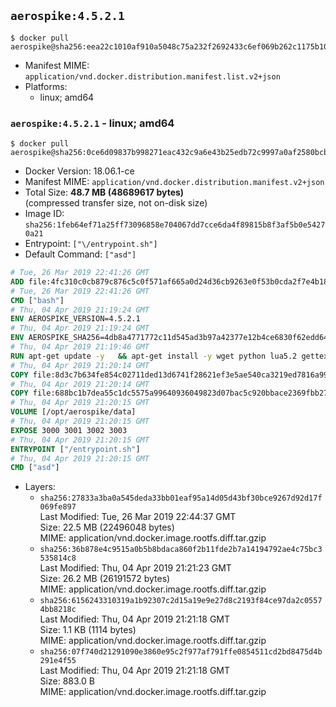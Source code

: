 ## `aerospike:4.5.2.1`

```console
$ docker pull aerospike@sha256:eea22c1010af910a5048c75a232f2692433c6ef069b262c1175b10c4daf169ef
```

-	Manifest MIME: `application/vnd.docker.distribution.manifest.list.v2+json`
-	Platforms:
	-	linux; amd64

### `aerospike:4.5.2.1` - linux; amd64

```console
$ docker pull aerospike@sha256:0ce6d09837b998271eac432c9a6e43b25edb72c9997a0af2580bcbb6d829b1cd
```

-	Docker Version: 18.06.1-ce
-	Manifest MIME: `application/vnd.docker.distribution.manifest.v2+json`
-	Total Size: **48.7 MB (48689617 bytes)**  
	(compressed transfer size, not on-disk size)
-	Image ID: `sha256:1feb64ef71a25ff73096858e704067dd7cce6da4f89815b8f3af5b0e54270a21`
-	Entrypoint: `["\/entrypoint.sh"]`
-	Default Command: `["asd"]`

```dockerfile
# Tue, 26 Mar 2019 22:41:26 GMT
ADD file:4fc310c0cb879c876c5c0f571af665a0d24d36cb9263e0f53b0cda2f7e4b1844 in / 
# Tue, 26 Mar 2019 22:41:26 GMT
CMD ["bash"]
# Thu, 04 Apr 2019 21:19:24 GMT
ENV AEROSPIKE_VERSION=4.5.2.1
# Thu, 04 Apr 2019 21:19:24 GMT
ENV AEROSPIKE_SHA256=4db8a4771772c11d545ad3b97a42377e12b4ce6830f62edd64c77fc81d6b09db
# Thu, 04 Apr 2019 21:19:46 GMT
RUN apt-get update -y   && apt-get install -y wget python lua5.2 gettext-base   && wget "https://www.aerospike.com/artifacts/aerospike-server-community/${AEROSPIKE_VERSION}/aerospike-server-community-${AEROSPIKE_VERSION}-debian9.tgz" -O aerospike-server.tgz   && echo "$AEROSPIKE_SHA256 *aerospike-server.tgz" | sha256sum -c -   && mkdir aerospike   && tar xzf aerospike-server.tgz --strip-components=1 -C aerospike   && dpkg -i aerospike/aerospike-server-*.deb   && dpkg -i aerospike/aerospike-tools-*.deb   && mkdir -p /var/log/aerospike/   && mkdir -p /var/run/aerospike/   && rm -rf aerospike-server.tgz aerospike /var/lib/apt/lists/*   && rm -rf /opt/aerospike/lib/java   && dpkg -r wget ca-certificates openssl xz-utils  && dpkg --purge wget ca-certificates openssl xz-utils  && apt-get purge -y   && apt autoremove -y
# Thu, 04 Apr 2019 21:20:14 GMT
COPY file:8d3c7b634fe854c02711ded13d6741f28621ef3e5ae540ca3219ed7816a992ab in /etc/aerospike/aerospike.template.conf 
# Thu, 04 Apr 2019 21:20:14 GMT
COPY file:688bc1b7dea55c1dc5575a99640936049823d07bac5c920bbace2369fbb27428 in /entrypoint.sh 
# Thu, 04 Apr 2019 21:20:15 GMT
VOLUME [/opt/aerospike/data]
# Thu, 04 Apr 2019 21:20:15 GMT
EXPOSE 3000 3001 3002 3003
# Thu, 04 Apr 2019 21:20:15 GMT
ENTRYPOINT ["/entrypoint.sh"]
# Thu, 04 Apr 2019 21:20:15 GMT
CMD ["asd"]
```

-	Layers:
	-	`sha256:27833a3ba0a545deda33bb01eaf95a14d05d43bf30bce9267d92d17f069fe897`  
		Last Modified: Tue, 26 Mar 2019 22:44:37 GMT  
		Size: 22.5 MB (22496048 bytes)  
		MIME: application/vnd.docker.image.rootfs.diff.tar.gzip
	-	`sha256:36b878e4c9515a0b5b8bdaca860f2b11fde2b7a14194792ae4c75bc3535814c8`  
		Last Modified: Thu, 04 Apr 2019 21:21:23 GMT  
		Size: 26.2 MB (26191572 bytes)  
		MIME: application/vnd.docker.image.rootfs.diff.tar.gzip
	-	`sha256:6156243310319a1b92307c2d15a19e9e27d8c2193f84ce97da2c05574bb8218c`  
		Last Modified: Thu, 04 Apr 2019 21:21:18 GMT  
		Size: 1.1 KB (1114 bytes)  
		MIME: application/vnd.docker.image.rootfs.diff.tar.gzip
	-	`sha256:07f740d21291090e3860e95c2f977af791ffe0854511cd2bd8475d4b291e4f55`  
		Last Modified: Thu, 04 Apr 2019 21:21:18 GMT  
		Size: 883.0 B  
		MIME: application/vnd.docker.image.rootfs.diff.tar.gzip
